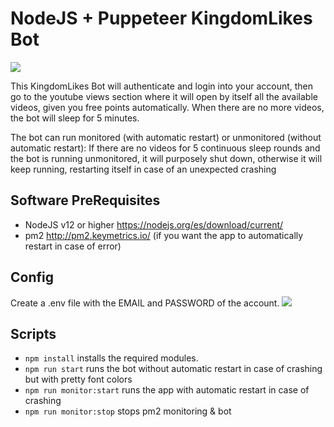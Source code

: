 # NodeJS + Puppeteer KingdomLikes Bot
![](https://i.imgur.com/g27m6M8.png)

This KingdomLikes Bot will authenticate and login into your account, then go to the youtube views section where it will open by itself all the available videos, given you free points automatically. When there are no more videos, the bot will sleep for 5 minutes. 

The bot can run monitored (with automatic restart) or unmonitored (without automatic restart): If there are no videos for 5 continuous sleep rounds and the bot is running unmonitored, it will purposely shut down, otherwise it will keep running, restarting itself in case of an unexpected crashing

## Software PreRequisites
* NodeJS v12 or higher https://nodejs.org/es/download/current/
* pm2 http://pm2.keymetrics.io/ (if you want the app to automatically restart in case of error)

## Config
Create a .env file with the EMAIL and PASSWORD of the account.
![](https://i.imgur.com/ZAGSKXK.png)
## Scripts
* `npm install` installs the required modules.
* `npm run start` runs the bot without automatic restart in case of crashing but with pretty font colors
* `npm run monitor:start` runs the app with automatic restart in case of crashing
* `npm run monitor:stop` stops pm2 monitoring & bot
